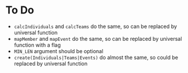 # To Do

- `calcIndividuals` and `calcTeams` do the same, so can be replaced by universal function
- `mapMember` and `mapEvent` do the same, so can be replaced by universal function with a flag
- `MIN_LEN` argument should be optional
- `create(Individuals|Teams|Events)` do almost the same, so could be replaced by universal function
